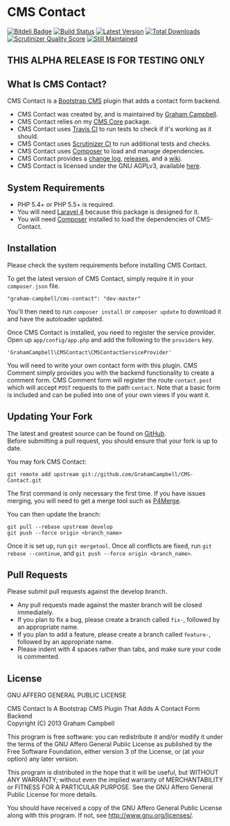 CMS Contact
===========


[![Bitdeli Badge](https://d2weczhvl823v0.cloudfront.net/GrahamCampbell/CMS-Contact/trend.png)](https://bitdeli.com/free "Bitdeli Badge")
[![Build Status](https://travis-ci.org/GrahamCampbell/CMS-Contact.png?branch=master)](https://travis-ci.org/GrahamCampbell/CMS-Contact)
[![Latest Version](https://poser.pugx.org/graham-campbell/cms-contact/v/stable.png)](https://packagist.org/packages/graham-campbell/cms-contact)
[![Total Downloads](https://poser.pugx.org/graham-campbell/cms-contact/downloads.png)](https://packagist.org/packages/graham-campbell/cms-contact)
[![Scrutinizer Quality Score](https://scrutinizer-ci.com/g/GrahamCampbell/CMS-Contact/badges/quality-score.png?s=dc4c5381f6889d8e70061d20d77fe81b571676bd)](https://scrutinizer-ci.com/g/GrahamCampbell/CMS-Contact)
[![Still Maintained](http://stillmaintained.com/GrahamCampbell/CMS-Contact.png)](http://stillmaintained.com/GrahamCampbell/CMS-Contact)


## THIS ALPHA RELEASE IS FOR TESTING ONLY


## What Is CMS Contact?

CMS Contact is a [Bootstrap CMS](https://github.com/GrahamCampbell/Boostrap-CMS) plugin that adds a contact form backend.  

* CMS Contact was created by, and is maintained by [Graham Campbell](https://github.com/GrahamCampbell).  
* CMS Contact relies on my [CMS Core](https://github.com/GrahamCampbell/CMS-Core) package.  
* CMS Contact uses [Travis CI](https://travis-ci.org/GrahamCampbell/CMS-Contact) to run tests to check if it's working as it should.  
* CMS Contact uses [Scrutinizer CI](https://scrutinizer-ci.com/g/GrahamCampbell/CMS-Contact) to run additional tests and checks.  
* CMS Contact uses [Composer](https://getcomposer.org) to load and manage dependencies.  
* CMS Contact provides a [change log](https://github.com/GrahamCampbell/CMS-Contact/blob/master/CHANGELOG.md), [releases](https://github.com/GrahamCampbell/CMS-Contact/releases), and a [wiki](https://github.com/GrahamCampbell/CMS-Contact/wiki).  
* CMS Contact is licensed under the GNU AGPLv3, available [here](https://github.com/GrahamCampbell/CMS-Contact/blob/master/LICENSE.md).  


## System Requirements

* PHP 5.4+ or PHP 5.5+ is required.
* You will need [Laravel 4](http://laravel.com) because this package is designed for it.  
* You will need [Composer](https://getcomposer.org) installed to load the dependencies of CMS-Contact.  


## Installation

Please check the system requirements before installing CMS Contact.  

To get the latest version of CMS Contact, simply require it in your `composer.json` file.

`"graham-campbell/cms-contact": "dev-master"`

You'll then need to run `composer install` or `composer update` to download it and have the autoloader updated.

Once CMS Contact is installed, you need to register the service provider. Open up `app/config/app.php` and add the following to the `providers` key.

`'GrahamCampbell\CMSContact\CMSContactServiceProvider'`

You will need to write your own contact form with this plugin. CMS Comment simply provides you with the backend functionality to create a comment form. CMS Comment form will register the route `contact.post` which will accept `POST` requests to the path `contact`. Note that a basic form is included and can be pulled into one of your own views if you want it.


## Updating Your Fork

The latest and greatest source can be found on [GitHub](https://github.com/GrahamCampbell/CMS-Contact).  
Before submitting a pull request, you should ensure that your fork is up to date.  

You may fork CMS Contact:  

    git remote add upstream git://github.com/GrahamCampbell/CMS-Contact.git

The first command is only necessary the first time. If you have issues merging, you will need to get a merge tool such as [P4Merge](http://perforce.com/product/components/perforce_visual_merge_and_diff_tools).  

You can then update the branch:  

    git pull --rebase upstream develop
    git push --force origin <branch_name>

Once it is set up, run `git mergetool`. Once all conflicts are fixed, run `git rebase --continue`, and `git push --force origin <branch_name>`.  


## Pull Requests

Please submit pull requests against the develop branch.  

* Any pull requests made against the master branch will be closed immediately.  
* If you plan to fix a bug, please create a branch called `fix-`, followed by an appropriate name.  
* If you plan to add a feature, please create a branch called `feature-`, followed by an appropriate name.  
* Please indent with 4 spaces rather than tabs, and make sure your code is commented.  


## License

GNU AFFERO GENERAL PUBLIC LICENSE  

CMS Contact Is A Bootstrap CMS Plugin That Adds A Contact Form Backend  
Copyright (C) 2013  Graham Campbell  

This program is free software: you can redistribute it and/or modify
it under the terms of the GNU Affero General Public License as published by
the Free Software Foundation, either version 3 of the License, or
(at your option) any later version.  

This program is distributed in the hope that it will be useful,
but WITHOUT ANY WARRANTY; without even the implied warranty of
MERCHANTABILITY or FITNESS FOR A PARTICULAR PURPOSE.  See the
GNU Affero General Public License for more details.  

You should have received a copy of the GNU Affero General Public License
along with this program.  If not, see <http://www.gnu.org/licenses/>.  
